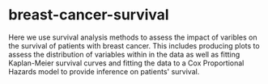 # breast-cancer-survival
Here we use survival analysis methods to assess the impact of varibles on the survival of patients with breast cancer. This includes producing
plots to assess the distribution of variables within in the data as well as fitting Kaplan-Meier survival curves and fitting the data to a Cox Proportional 
Hazards model to provide inference on patients' survival.
